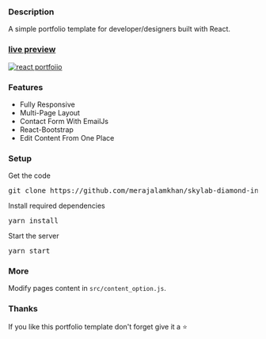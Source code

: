 ### Description

A simple portfolio template for developer/designers built with React. 

### [live preview](https://blackskykab.netlify.app/)

[![react portfoiio](react%20portfolio%20gif.gif)](https://blackskykab.netlify.app/)

### Features

- Fully Responsive
- Multi-Page Layout
- Contact Form With EmailJs
- React-Bootstrap
- Edit Content From One Place

### Setup

Get the code

<pre>git clone https://github.com/merajalamkhan/skylab-diamond-inc.git</pre>
 
Install required dependencies

<pre>yarn install</pre>


Start the server

<pre>yarn start</pre>

### More

Modify pages content in  `src/content_option.js`.

### Thanks

If you like this portfolio template don't forget give it a ⭐ 
